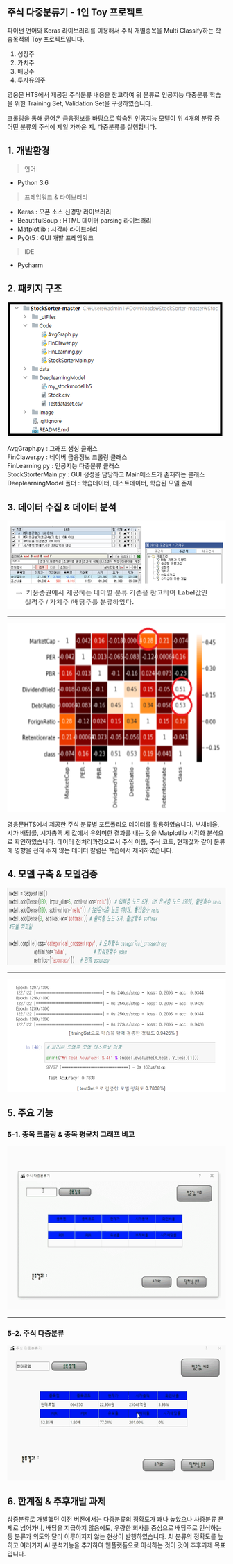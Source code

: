 ﻿## 주식 다중분류기 - 1인 Toy 프로젝트
파이썬 언어와 Keras 라이브러리를  이용해서 주식 개별종목을 Multi Classify하는 학습목적의 Toy 프로젝트입니다.

1. 성장주
2. 가치주
3. 배당주
4. 투자유의주

영웅문 HTS에서 제공된 주식분류 내용을 참고하여 위 분류로 인공지능 다중분류 학습을 위한 Training Set, Validation Set을 구성하였습니다.  

크롤링을 통해 긁어온 금융정보를 바탕으로 학습된 인공지능 모델이 위 4개의 분류 중 어떤 분류의 주식에 제일 가까운 지, 다중분류를 실행합니다.
## 1. 개발환경
<blockquote> 
<p> 언어</p>
</blockquote>
<ul>
<li>Python 3.6</li>
</ul>
<blockquote> 
<p> 프레임워크 & 라이브러리</p>
</blockquote>
<ul>
<li>Keras : 오픈 소스 신경망 라이브러리</li>
<li>BeautifulSoup : HTML 데이터 parsing 라이브러리</li>
<li>Matplotlib : 시각화 라이브러리</li>
<li>PyQt5 : GUI 개발 프레임워크 </li>
</ul>
<blockquote> 
<p> IDE</p>
</blockquote>
<ul>
<li>Pycharm</li>
</ul>

## 2. 패키지 구조
<p><img src="md/3.PNG" alt="Alt"></p>
AvgGraph.py : 그래프 생성 클래스<br>
FinClawer.py : 네이버 금융정보 크롤링 클래스<br>
FinLearning.py : 인공지능 다중분류 클래스 <br>
StockStorterMain.py : GUI 생성을 담당하고 Main메소드가 존재하는 클래스<br>
DeeplearningModel 폴더 : 학습데이터, 테스트데이터, 학습된 모델 존재<br>


## 3. 데이터 수집 & 데이터 분석
<p><img src="md/4.PNG" alt="Alt"></p>
<hr>
<p><img src="md/result.PNG" alt="Alt"></p>
영웅문HTS에서 제공한 주식 분류별 포트폴리오 데이터를 활용하였습니다.
부채비율, 시가 배당률, 시가총액 세 값에서 유의미한 결과를 내는 것을 Matplotlib 시각화 분석으로 확인하였습니다.
데이터 전처리과정으로서 주식 이름, 주식 코드, 현재값과 같이 분류에 영향을 전혀 주지 않는 데이터 칼럼은 학습에서 제외하였습니다.

## 4.  모델 구축 & 모델검증
<p><img src="md/6.PNG" alt="Alt"></p>
<hr>
<p><img src="md/5.PNG" alt="Alt"></p>

## 5.  주요 기능

### 5-1.  종목 크롤링 & 종목 평균치 그래프 비교
<p><img src="md/1.gif" alt="Alt"></p>
<hr>

### 5-2.  주식 다중분류
<p><img src="md/2.gif" alt="Alt"></p>

## 6. 한계점 & 추후개발 과제
삼중분류로 개발했던 이전 버전에서는 다중분류의 정확도가 꽤나 높았으나 사중분류 문제로 넘어가니, 배당을 지급하지 않음에도, 우량한 회사를 중심으로 배당주로 인식하는 등 분류가 의도와 달리 이루어지지 않는 현상이 발행하였습니다.  AI 분류의 정확도를 높히고 여러가지 AI 분석기능을 추가하여 웹플랫폼으로 이식하는 것이 것이 추후과제 목표입니다.
